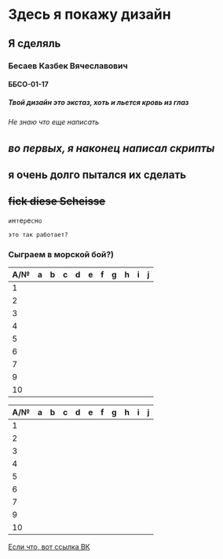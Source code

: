# Здесь я покажу дизайн
## Я сделяль
### Бесаев Казбек Вячеславович
#### ББСО-01-17
##### Твой дизайн это экстаз, хоть и льется кровь из глаз
###### Не знаю что еще написать

## *во первых, я наконец написал скрипты*
## **я очень долго пытался их сделать**
## ~~fick diese Scheisse~~

`и`н`т`е`р`е`с`н`о` 

```это так работает?```

### Сыграем в морской бой?)

|A/№|a|b|c|d|e|f|g|h|i|j|
|---|-|-|-|-|-|-|-|-|-|-|
|1  | | | | | | | | | | |
|2  | | | | | | | | | | |
|3  | | | | | | | | | | |
|4  | | | | | | | | | | |
|5  | | | | | | | | | | |
|6  | | | | | | | | | | |
|7  | | | | | | | | | | |
|9  | | | | | | | | | | |
|10 | | | | | | | | | | |

|A/№|a|b|c|d|e|f|g|h|i|j|
|---|-|-|-|-|-|-|-|-|-|-|
|1  | | | | | | | | | | |
|2  | | | | | | | | | | |
|3  | | | | | | | | | | |
|4  | | | | | | | | | | |
|5  | | | | | | | | | | |
|6  | | | | | | | | | | |
|7  | | | | | | | | | | |
|9  | | | | | | | | | | |
|10 | | | | | | | | | | |

[Если что, вот ссылка ВК](https://www.vk.com/kazik_bes "Казбек Бесаев")